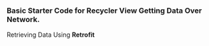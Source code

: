 ### Basic Starter Code for Recycler View Getting Data Over Network. 
Retrieving Data Using **Retrofit**
